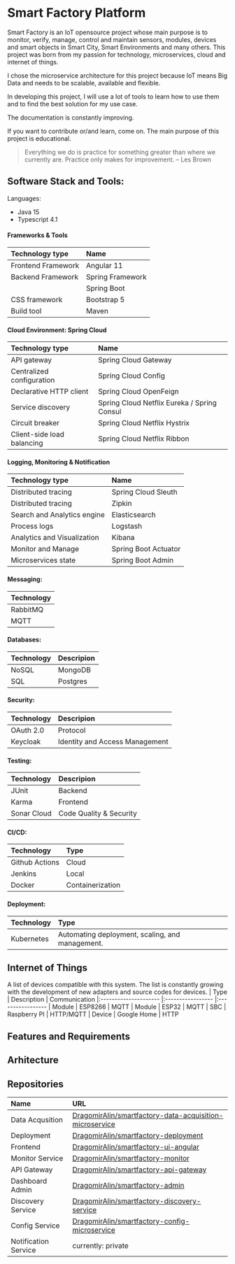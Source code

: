 # Smart Factory Platform
Smart Factory is an IoT opensource project whose main purpose is to monitor, verify, manage, control and maintain sensors, modules, devices and smart objects in Smart City, Smart Environments and many others. This project was born from my passion for technology, microservices, cloud and internet of things.

I chose the microservice architecture for this project because IoT means Big Data and needs to be scalable, available and flexible.

In developing this project, I will use a lot of tools to learn how to use them and to find the best solution for my use case.

The documentation is constantly improving.

If you want to contribute or/and learn, come on. The main purpose of this project is educational.
> Everything we do is practice for something greater than where we currently are.  Practice only makes for improvement.  – Les Brown

## Software Stack and Tools:
Languages:
<ul>
<li>Java 15</li>
<li>Typescript 4.1</li>
</ul>

#### Frameworks & Tools
| Technology type  | Name  |
|:--------------------- |:----------------- |
| Frontend Framework | Angular 11
| Backend Framework | Spring Framework
| | Spring Boot
| CSS framework | Bootstrap 5
| Build tool | Maven 

#### Cloud Environment: Spring Cloud
| Technology type  | Name  |
|:--------------------- |:----------------- |
| API gateway |  Spring Cloud Gateway
| Centralized configuration | Spring Cloud Config
| Declarative HTTP client | Spring Cloud OpenFeign
| Service discovery | 	Spring Cloud Netflix Eureka / Spring Consul
| Circuit breaker | Spring Cloud Netflix Hystrix
| Client-side load balancing  | Spring Cloud Netflix Ribbon

#### Logging, Monitoring & Notification
| Technology type  | Name  |
|:--------------------- |:----------------- |
| Distributed tracing | Spring Cloud Sleuth
| Distributed tracing  | Zipkin
| Search and Analytics engine | Elasticsearch
| Process logs | Logstash
| Analytics and Visualization | Kibana
| Monitor and Manage | Spring Boot Actuator
| Microservices state | Spring Boot Admin

#### Messaging:
| Technology 
|:--------------------- 
| RabbitMQ | 
| MQTT | 

#### Databases:
| Technology | Descripion  |
|:---------------------|:---------------------  
| NoSQL | MongoDB
| SQL | Postgres

#### Security: 
| Technology  | Descripion  |
|:--------------------- |:----------------- |
| OAuth 2.0 |  Protocol
| Keycloak |  Identity and Access Management

#### Testing:
| Technology | Descripion  |
|:--------------------- |:----------------- |
| JUnit |  Backend
| Karma  |  Frontend
| Sonar Cloud | Code Quality & Security

#### CI/CD:
| Technology  | Type  |
|:--------------------- |:----------------- |
| Github Actions |  Cloud
| Jenkins |  Local
| Docker | Containerization

#### Deployment:
| Technology  | Type  |
|:--------------------- |:----------------- |
| Kubernetes | Automating deployment, scaling, and management.

## Internet of Things
A list of devices compatible with this system. The list is constantly growing with the development of new adapters and source codes for devices.
| Type  | Description  | Communication
|:--------------------- |:----------------- |:----------------- 
| Module |  ESP8266 | MQTT
| Module |  ESP32 | MQTT
| SBC | Raspberry PI | HTTP/MQTT
| Device | Google Home | HTTP

## Features and Requirements

## Arhitecture

## Repositories
| Name  | URL
|:--------------------- |:----------------- 
| Data Acqusition | [DragomirAlin/smartfactory-data-acquisition-microservice](https://github.com/DragomirAlin/smartfactory-data-acquisition-microservice)
| Deployment | [DragomirAlin/smartfactory-deployment](https://github.com/DragomirAlin/smartfactory-deployment)
| Frontend | [DragomirAlin/smartfactory-ui-angular](https://github.com/DragomirAlin/smartfactory-ui-angular)
| Monitor Service | [DragomirAlin/smartfactory-monitor](https://github.com/DragomirAlin/smartfactory-monitor)
| API Gateway | [DragomirAlin/smartfactory-api-gateway](https://github.com/DragomirAlin/smartfactory-api-gateway)
| Dashboard Admin | [DragomirAlin/smartfactory-admin](https://github.com/DragomirAlin/smartfactory-admin)
| Discovery Service | [DragomirAlin/smartfactory-discovery-service](https://github.com/DragomirAlin/smartfactory-discovery-service)
| Config Service | [DragomirAlin/smartfactory-config-microservice](https://github.com/DragomirAlin/smartfactory-config-microservice)
| Notification Service | currently: private




